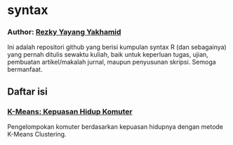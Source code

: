 # syntax
### Author: <a href="https://s.id/rezkyyayang">Rezky Yayang Yakhamid</a>
Ini adalah repositori github yang berisi kumpulan syntax R (dan sebagainya) yang pernah ditulis sewaktu kuliah, baik untuk keperluan tugas, ujian, pembuatan artikel/makalah jurnal, maupun penyusunan skripsi. Semoga bermanfaat.

## Daftar isi

### <a href="https://github.com/rezkyyayang/syntax/tree/main/K_Means_Kepuasan_Hidup_Komuter">K-Means: Kepuasan Hidup Komuter</a>
Pengelompokan komuter berdasarkan kepuasan hidupnya dengan metode K-Means Clustering.

